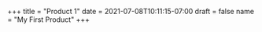 +++
title = "Product 1"
date = 2021-07-08T10:11:15-07:00
draft = false
name = "My First Product"
+++
